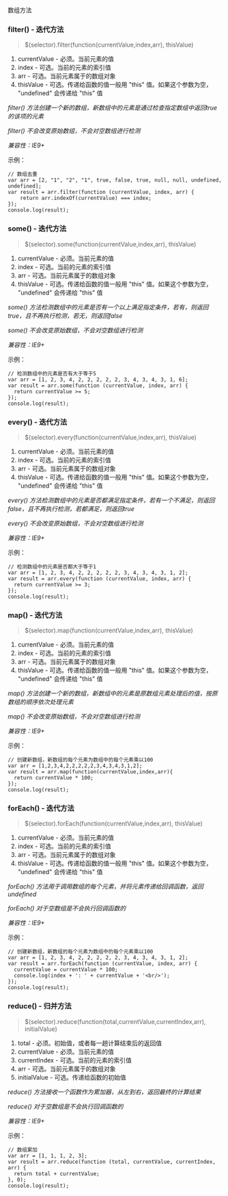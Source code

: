 数组方法

### filter() - 迭代方法

 > $(selector).filter(function(currentValue,index,arr), thisValue)

1. currentValue  - 必须。当前元素的值
2. index  - 可选。当前的元素的索引值
3. arr  - 可选。当前元素属于的数组对象
4. thisValue  - 可选。传递给函数的值一般用 "this" 值。如果这个参数为空， "undefined" 会传递给 "this" 值

*filter() 方法创建一个新的数组，新数组中的元素是通过检查指定数组中返回true的该项的元素*

*filter() 不会改变原始数组，不会对空数组进行检测*

*兼容性：IE9+*
 
示例：
```
// 数组去重
var arr = [2, "1", "2", "1", true, false, true, null, null, undefined, undefined];
var result = arr.filter(function (currentValue, index, arr) {
    return arr.indexOf(currentValue) === index;
});
console.log(result);
```

### some() - 迭代方法

 > $(selector).some(function(currentValue,index,arr), thisValue)

1. currentValue  - 必须。当前元素的值
2. index  - 可选。当前的元素的索引值
3. arr  - 可选。当前元素属于的数组对象
4. thisValue  - 可选。传递给函数的值一般用 "this" 值。如果这个参数为空， "undefined" 会传递给 "this" 值

*some() 方法检测数组中的元素是否有一个以上满足指定条件，若有，则返回true，且不再执行检测，若无，则返回false*

*some() 不会改变原始数组，不会对空数组进行检测*

*兼容性：IE9+*
 
示例：
```
// 检测数组中的元素是否有大于等于5
var arr = [1, 2, 3, 4, 2, 2, 2, 2, 2, 3, 4, 3, 4, 3, 1, 6];
var result = arr.some(function (currentValue, index, arr) {
  return currentValue >= 5;
});
console.log(result);
```

### every() - 迭代方法

 > $(selector).every(function(currentValue,index,arr), thisValue)

1. currentValue  - 必须。当前元素的值
2. index  - 可选。当前的元素的索引值
3. arr  - 可选。当前元素属于的数组对象
4. thisValue  - 可选。传递给函数的值一般用 "this" 值。如果这个参数为空， "undefined" 会传递给 "this" 值

*every() 方法检测数组中的元素是否都满足指定条件，若有一个不满足，则返回false，且不再执行检测，若都满足，则返回true*

*every() 不会改变原始数组，不会对空数组进行检测*

*兼容性：IE9+*
 
示例：
```
// 检测数组中的元素是否都大于等于1
var arr = [1, 2, 3, 4, 2, 2, 2, 2, 2, 3, 4, 3, 4, 3, 1, 2];
var result = arr.every(function (currentValue, index, arr) {
  return currentValue >= 3;
});
console.log(result);
```

### map() - 迭代方法

 > $(selector).map(function(currentValue,index,arr), thisValue)

1. currentValue  - 必须。当前元素的值
2. index  - 可选。当前的元素的索引值
3. arr  - 可选。当前元素属于的数组对象
4. thisValue  - 可选。传递给函数的值一般用 "this" 值。如果这个参数为空， "undefined" 会传递给 "this" 值

*map() 方法创建一个新的数组，新数组中的元素是原数组元素处理后的值，按原数组的顺序依次处理元素*

*map() 不会改变原始数组，不会对空数组进行检测*

*兼容性：IE9+*
 
示例：
```
// 创建新数组，新数组的每个元素为数组中的每个元素乘以100
var arr = [1,2,3,4,2,2,2,2,2,3,4,3,4,3,1,2];
var result = arr.map(function(currentValue,index,arr){
  return currentValue * 100;
});
console.log(result);
```

### forEach() - 迭代方法

 > $(selector).forEach(function(currentValue,index,arr), thisValue)

1. currentValue  - 必须。当前元素的值
2. index  - 可选。当前的元素的索引值
3. arr  - 可选。当前元素属于的数组对象
4. thisValue  - 可选。传递给函数的值一般用 "this" 值。如果这个参数为空， "undefined" 会传递给 "this" 值

*forEach() 方法用于调用数组的每个元素，并将元素传递给回调函数，返回undefined*

*forEach() 对于空数组是不会执行回调函数的*

*兼容性：IE9+*
 
示例：
```
// 创建新数组，新数组的每个元素为数组中的每个元素乘以100
var arr = [1, 2, 3, 4, 2, 2, 2, 2, 2, 3, 4, 3, 4, 3, 1, 2];
var result = arr.forEach(function (currentValue, index, arr) {
  currentValue = currentValue * 100;
  console.log(index + ': ' + currentValue + '<br/>');
});
console.log(result);
```

### reduce() - 归并方法

 > $(selector).reduce(function(total,currentValue,currentIndex,arr), initialValue)

1. total  - 必须。初始值，或者每一趟计算结束后的返回值
2. currentValue  - 必须。当前元素的值
3. currentIndex  - 可选。当前的元素的索引值
4. arr  - 可选。当前元素属于的数组对象
5. initialValue  - 可选。传递给函数的初始值

*reduce() 方法接收一个函数作为累加器，从左到右，返回最终的计算结果*

*reduce() 对于空数组是不会执行回调函数的*

*兼容性：IE9+*
 
示例：
```
// 数组累加
var arr = [1, 1, 1, 2, 3];
var result = arr.reduce(function (total, currentValue, currentIndex, arr) {
  return total + currentValue;
}, 0);
console.log(result);
```

